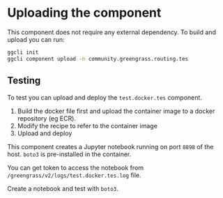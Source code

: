 # Uploading the component

This component does not require any external dependency. To build and upload you can run:

```bash
ggcli init
ggcli component upload -n community.greengrass.routing.tes
```

## Testing


To test you can upload and deploy the `test.docker.tes` component.

1. Build the docker file first and upload the container image to a docker repository (eg ECR).
2. Modify the recipe to refer to the container image
1. Upload and deploy

This component creates a Jupyter notebook running on port `8898` of the host. `boto3` is pre-installed in the container.

You can get token to access the notebook from `/greengrass/v2/logs/test.docker.tes.log` file.

Create a notebook and test with `boto3`.